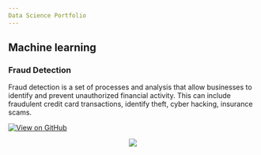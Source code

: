 ```yaml
---
Data Science Portfolio
---
```

## Machine learning

### Fraud Detection

Fraud detection is a set of processes and analysis that allow businesses to identify and prevent unauthorized financial activity. This can include fraudulent credit card transactions, identify theft, cyber hacking, insurance scams.

[![View on GitHub](https://img.shields.io/badge/GitHub-View_on_GitHub-blue?logo=GitHub)](https://github.com/Anto-G/fraud_detection)

<center><img src="images/Fraud_Detection.jpeg"/></center>
